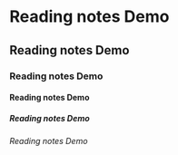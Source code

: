 # Reading notes Demo
## Reading notes Demo
### Reading notes Demo
#### Reading notes Demo
##### Reading notes Demo
###### Reading notes Demo


